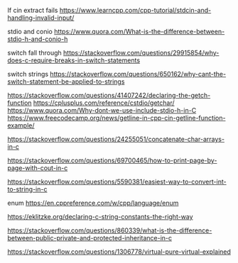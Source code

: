 If cin extract fails
https://www.learncpp.com/cpp-tutorial/stdcin-and-handling-invalid-input/

stdio and conio
https://www.quora.com/What-is-the-difference-between-stdio-h-and-conio-h

switch fall through
https://stackoverflow.com/questions/29915854/why-does-c-require-breaks-in-switch-statements

switch strings
https://stackoverflow.com/questions/650162/why-cant-the-switch-statement-be-applied-to-strings

https://stackoverflow.com/questions/41407242/declaring-the-getch-function
https://cplusplus.com/reference/cstdio/getchar/
https://www.quora.com/Why-dont-we-use-include-stdio-h-in-C
https://www.freecodecamp.org/news/getline-in-cpp-cin-getline-function-example/

https://stackoverflow.com/questions/24255051/concatenate-char-arrays-in-c

https://stackoverflow.com/questions/69700465/how-to-print-page-by-page-with-cout-in-c

https://stackoverflow.com/questions/5590381/easiest-way-to-convert-int-to-string-in-c

enum
https://en.cppreference.com/w/cpp/language/enum

https://eklitzke.org/declaring-c-string-constants-the-right-way

https://stackoverflow.com/questions/860339/what-is-the-difference-between-public-private-and-protected-inheritance-in-c

https://stackoverflow.com/questions/1306778/virtual-pure-virtual-explained